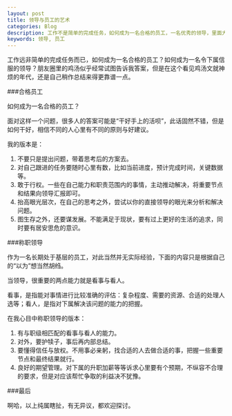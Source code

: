 ```yaml
---
layout: post
title: 领导与员工的艺术
categories: Blog
description: 工作不是简单的完成任务，如何成为一名合格的员工，一名优秀的领导，里面大有学问。
keywords: 领导, 员工
---
```


工作远非简单的完成任务而已，如何成为一名合格的员工？如何成为一名令下属信服的领导？朋友圈里的鸡汤似乎经常试图告诉我答案，但是在这个看见鸡汤文就神烦的年代，还是自己稍作总结来得更靠谱一点。

###合格员工

如何成为一名合格的员工？

面对这样一个问题，很多人的答案可能是“干好手上的活呗”，此话固然不错，但是如何干好，相信不同的人心里有不同的原则与好建议。

我的版本是：

1. 不要只是提出问题，带着思考后的方案去。
2. 对自己跟进的任务要随时心里有数，比如当前进度，预计完成时间，关键数据等。
3. 敢于行权。一些在自己能力和职责范围内的事情，主动推动解决，将重要节点和结果向领导汇报即可。
4. 抬高眼光层次，在自己的思考之外，尝试以你的直接领导的眼光来分析和解决问题。
5. 图生存之外，还要谋发展。不能满足于现状，要有过上更好的生活的追求，同时要有居安思危的意识。

###称职领导

作为一名长期处于基层的员工，对此当然并无实际经验，下面的内容只是根据自己的“以为”想当然胡绉。

当领导，很重要的两点能力就是看事与看人。

看事，是指能对事情进行比较准确的评估：复杂程度、需要的资源、合适的处理人选等；看人，是指对下属解决该问题的能力的把握。

在我心目中称职领导的版本：

1. 有与职级相匹配的看事与看人的能力。
2. 对外，要护犊子，事后再内部总结。
3. 要懂得信任与放权。不用事必亲躬，找合适的人去做合适的事，把握一些重要节点和最终结果就行。
4. 良好的期望管理。对下属的升职加薪等等诉求心里要有个预期，不纵容不合理的要求，但是对应该帮忙争取的利益决不犹豫。

###最后

啊哈，以上纯属瞎扯，有无异议，都欢迎探讨。
